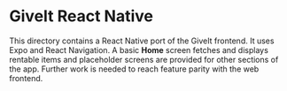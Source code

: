 # GiveIt React Native

This directory contains a React Native port of the GiveIt frontend.
It uses Expo and React Navigation. A basic **Home** screen fetches and displays
rentable items and placeholder screens are provided for other sections of the
app. Further work is needed to reach feature parity with the web frontend.
